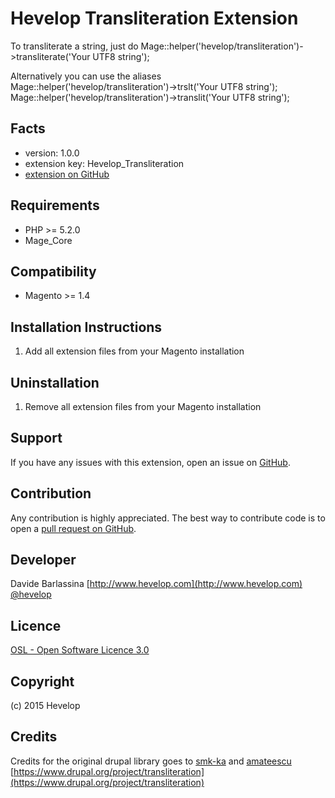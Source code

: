 Hevelop Transliteration Extension
=====================

To transliterate a string, just do Mage::helper('hevelop/transliteration')->transliterate('Your UTF8 string');

Alternatively you can use the aliases
Mage::helper('hevelop/transliteration')->trslt('Your UTF8 string');
Mage::helper('hevelop/transliteration')->translit('Your UTF8 string');

Facts
-----
- version: 1.0.0
- extension key: Hevelop_Transliteration
- [extension on GitHub](https://github.com/hevelop/Hevelop_Transliteration)


Requirements
------------
- PHP >= 5.2.0
- Mage_Core

Compatibility
-------------
- Magento >= 1.4

Installation Instructions
-------------------------
1. Add all extension files from your Magento installation

Uninstallation
--------------
1. Remove all extension files from your Magento installation

Support
-------
If you have any issues with this extension, open an issue on [GitHub](https://github.com/hevelop/Hevelop_Transliteration/issues).

Contribution
------------
Any contribution is highly appreciated. The best way to contribute code is to open a [pull request on GitHub](https://help.github.com/articles/using-pull-requests).

Developer
---------
Davide Barlassina
[http://www.hevelop.com](http://www.hevelop.com)
[@hevelop](https://twitter.com/hevelop)

Licence
-------
[OSL - Open Software Licence 3.0](http://opensource.org/licenses/osl-3.0.php)

Copyright
---------
(c) 2015 Hevelop

Credits
---------
Credits for the original drupal library goes to [smk-ka](https://www.drupal.org/u/smk-ka) and [amateescu](https://www.drupal.org/u/amateescu)
[https://www.drupal.org/project/transliteration](https://www.drupal.org/project/transliteration)